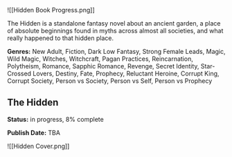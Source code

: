 ![[Hidden Book Progress.png]]

The Hidden is a standalone fantasy novel about an ancient garden, a place of absolute beginnings found in myths across almost all societies, and what really happened to that hidden place.

**Genres:** New Adult, Fiction, Dark Low Fantasy, Strong Female Leads, Magic, Wild Magic, Witches, Witchcraft, Pagan Practices, Reincarnation, Polytheism, Romance, Sapphic Romance, Revenge, Secret Identity, Star-Crossed Lovers, Destiny, Fate, Prophecy, Reluctant Heroine, Corrupt King, Corrupt Society, Person vs Society, Person vs Self, Person vs Prophecy
## The Hidden
**Status:** in progress, 8% complete

**Publish Date:** TBA

![[Hidden Cover.png]]